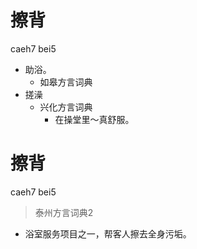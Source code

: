 # 擦背
caeh7 bei5
+ 助浴。
  * 如皋方言词典
+ 搓澡
  * 兴化方言词典
    - 在操堂里～真舒服。


# 擦背
caeh7 bei5
> 泰州方言词典2
- 浴室服务项目之一，帮客人擦去全身污垢。